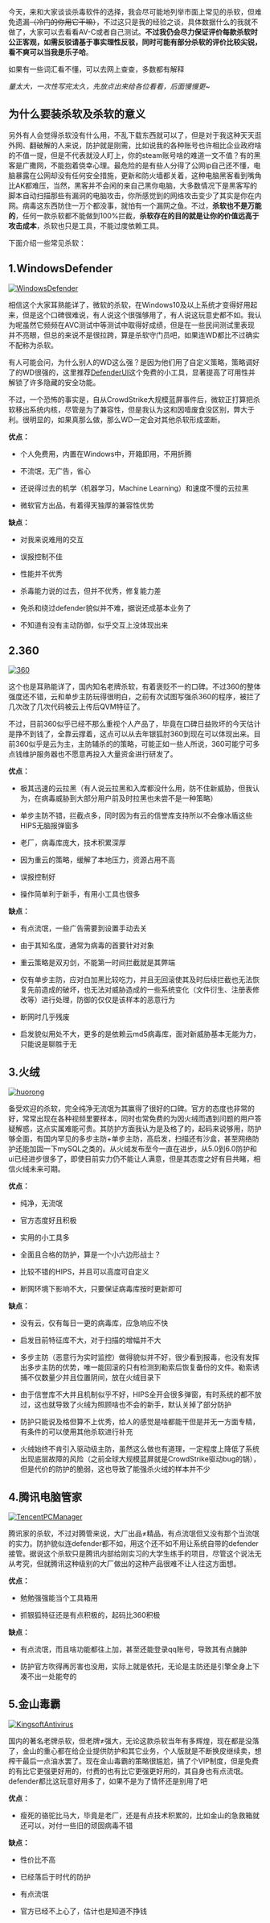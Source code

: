 今天，来和大家谈谈杀毒软件的选择，我会尽可能地列举市面上常见的杀软，但难免遗漏~~（冷门的你用它干嘛）~~，不过这只是我的经验之谈，具体数据什么的我就不做了，大家可以去看看AV-C或者自己测试。**不过我仍会尽力保证评价每款杀软时公正客观，如需反驳请基于事实理性反驳，同时可能有部分杀软的评价比较尖锐，看不爽可以当我是乐子哈**。

如果有一些词汇看不懂，可以去网上查查，多数都有解释

*量太大，一次性写完太久，先放点出来给各位看看，后面慢慢更~*

## 为什么要装杀软及杀软的意义

另外有人会觉得杀软没有什么用，不乱下载东西就可以了，但是对于我这种天天逛外网、翻破解的人来说，防护就是刚需，比如说我的各种账号也许相比企业政府啥的不值一提，但是不代表就没人盯上，你的steam账号啥的难道一文不值？有的黑客是广撒网，不能抱着侥幸心理。最危险的是有些人分得了公网ip自己还不懂，电脑暴露在公网却没有任何安全措施，更新和防火墙都关着，这种电脑黑客看到嘴角比AK都难压，当然，黑客并不会闲的来自己黑你电脑，大多数情况下是黑客写的脚本自动扫描那些有漏洞的电脑攻击，你所感觉到的网络攻击变少了其实是你在内网。病毒这东西防住一万个都没事，就怕有一个漏网之鱼。不过，**杀软也不是万能的**，任何一款杀软都不能做到100%拦截，**杀软存在的目的就是让你的价值远高于攻击成本**，杀软也只是工具，不能过度依赖工具。

下面介绍一些常见杀软：

## 1.WindowsDefender

[![WindowsDefender](antivirus-WindowsDefender.png)](ms-settings:windowsdefender)

相信这个大家耳熟能详了，微软的杀软，在Windows10及以上系统才变得好用起来，但是这个口碑很难说，有人说这个很强够用了，有人说这玩意史都不如。我认为呢虽然它频频在AVC测试中等测试中取得好成绩，但是在一些民间测试里表现并不亮眼，但总的来说不是很拉跨，算是杀软守门员吧，如果连WD都比不过确实不配称为杀软。

有人可能会问，为什么别人的WD这么强？是因为他们用了自定义策略，策略调好了的WD很强的，这里推荐[DefenderUI](https://www.cyberlock.global/DefenderUI.aspx)这个免费的小工具，显著提高了可用性并解锁了许多隐藏的安全功能。

不过，一个恐怖的事实是，自从CrowdStrike大规模蓝屏事件后，微软正打算把杀软移出系统内核，尽管是为了兼容性，但是我认为这和因噎废食没区别，弊大于利。很明显的，如果真那么做，那么WD一定会对其他杀软形成垄断。

**优点：**

* 个人免费用，内置在Windows中，开箱即用，不用折腾

* 不流氓，无广告，省心

* 还说得过去的机学（机器学习，Machine Learning）和速度不慢的云拉黑

* 微软官方出品，有着得天独厚的兼容性优势

**缺点：**

* 对我来说难用的交互

* 误报控制不佳

* 性能并不优秀

* 杀毒能力说的过去，但并不优秀，修复能力差

* 免杀和绕过defender貌似并不难，据说还成基本业务了

* 不知道有没有主动防御，似乎交互上没体现出来

## 2.360

[![360](antivirus-360.png)](https://www.360.cn/)

这个也是耳熟能详了，国内知名老牌杀软，有着褒贬不一的口碑。不过360的整体强度还不错，云和单步主防玩得很明白，之前有次试图写强杀360的程序，被拦了几次改了几次代码被云上传后QVM特征了。

不过，目前360似乎已经不那么重视个人产品了，毕竟在口碑日益败坏的今天估计是挣不到钱了，全靠云撑着，这点可以从去年银狐肘360到现在可以体现出来。目前360似乎是云为主，主防辅杀的的策略，可能正如一些人所说，360可能宁可多点钱维护服务器也不愿意再投入大量资金进行研发了。

**优点：**

* 极其迅速的云拉黑（有人说云拉黑和入库都没什么用，防不住新威胁，但我认为，在病毒威胁到大部分用户前及时拉黑也未尝不是一种策略）

* 单步主防不错，拦截点多，同时因为有云的信誉库支持所以不会像冰盾这些HIPS无脑报弹窗多

* 老厂，病毒库庞大，技术积累深厚

* 因为重云的策略，缓解了本地压力，资源占用不高

* 误报控制好

* 操作简单利于新手，有用小工具也很多

**缺点：**

* 有点流氓，一些广告需要到设置手动去关

* 由于其知名度，通常为病毒的首要针对对象

* 重云策略是双刃剑，不能第一时间拦截就是其弊端

* 仅有单步主防，应对白加黑比较吃力，并且无回滚使其及时后续拦截也无法恢复先前造成的破坏，也无法对威胁造成的一些系统变化（文件衍生、注册表修改等）进行处理，防御的仅仅是该样本的恶意行为

* 断网时几乎残废

* 启发貌似用处不大，更多的是依赖云md5病毒库，面对新威胁基本无能为力，只能说是聊胜于无

## 3.火绒

[![huorong](antivirus-huorong.png)](https://www.huorong.cn/)

备受欢迎的杀软，完全纯净无流氓为其赢得了很好的口碑。官方的态度也非常的好，常常出现在各种视频里要样本，同时也常免费的为因火绒而遇到问题的用户答疑解惑，这点实属难能可贵。其防护方面我认为是及格了的，起码来说够用，防护够全面，有国内罕见的多步主防+单步主防，高启发，扫描还有沙盒，甚至网络防护还能加固一下mySQL之类的。从火绒发布至今一直在进步，从5.0到6.0防护和ui已经进步很多了，即使目前实力仍不能让人满意，但是其态度之好有目共睹，相信火绒未来可期。

**优点：**

* 纯净，无流氓

* 官方态度好且积极

* 实用的小工具多

* 全面且合格的防护，算是一个小六边形战士？

* 比较不错的HIPS，并且可以高度可自定义

* 断网环境下影响不大，只要保证病毒库按时更新即可

**缺点：**

* 没有云，仅有每日一更的病毒库，应急响应不快

* 启发目前特征库不大，对于扫描的增幅并不大

* 多步主防（恶意行为实时监控）做得貌似并不好，很少看到报毒，也没有发挥出多步主防的优势，唯一能回滚的只有检测到勒索后恢复备份的文件。勒索诱捕不仅数量少并且位置阴间，放在火绒目录下

* 由于信誉库不大并且机制似乎不好，HIPS全开会很多弹窗，有时系统的都不放过，这也就导致了火绒为照顾啥也不会的新手，默认关掉了部分防护

* 防护只能说及格但算不上优秀，给人的感觉是啥都能干但是并无一方面专精，有条件的可以使用其他杀软进行补充

* 火绒始终不肯引入驱动级主防，虽然这么做也有道理，一定程度上降低了系统出现底层故障的风险（之前全球大规模蓝屏就是CrowdStrike驱动bug的锅），但是代价的防护的脆弱，这也导致了能强杀火绒的样本并不少

## 4.腾讯电脑管家

[![TencentPCManager](antivirus-TencentPCManager.png)](https://guanjia.qq.com/)

腾讯家的杀软，不过对腾管来说，大厂出品≠精品，有点流氓但又没有那个当流氓的实力。防护貌似连defender都不如，用这个还不如不用让系统自带的defender接管。据说这个杀软只是腾讯内部给刚实习的大学生练手的项目，尽管这个说法无从考究，但就腾讯这种级别的大厂做出的这种产品很难不让人往这方面想。

**优点：**

* 勉勉强强能当个工具箱用

* 抓银狐特征还是有点积极的，起码比360积极

**缺点：**

* 有点流氓，而且啥功能都往上加，甚至还能登录qq账号，导致其有点臃肿

* 防护官方吹得再厉害也没用，实际上就是依托，无论是主防还是引擎全身上下凑不出一处能夸的

## 5.金山毒霸

[![KingsoftAntivirus](antivirus-KingsoftAntivirus.png)](https://www.duba.net/)

国内的著名老牌杀软，但老牌≠强大，无论这款杀软当年有多辉煌，现在都是没落了，金山的重心都在给企业提供防护和其它业务，个人版就是不断换皮继续卖，想榨干最后一点油水罢了。现在金山毒霸的策略很尴尬，搞了个VIP制度，但是免费的有比它更强更好用的，付费的也有比它更强更好用的，其自身也有点流氓。defender都比这玩意好用多了，如果不是为了情怀还是别用了吧

**优点：**

* 瘦死的骆驼比马大，毕竟是老厂，还是有点技术积累的，比如金山的急救箱就还可以，对付一些旧的顽固病毒不错

**缺点：**

* 性价比不高

* 已经落后于时代的防护

* 有点流氓

* 官方已经不上心了，估计也是知道不挣钱
